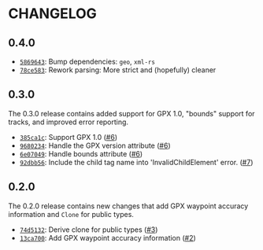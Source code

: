 # CHANGELOG

## 0.4.0

- [`5869643`](https://github.com/georust/gpx/commit/5869643a4c6021882dffca37ee02d4f2ab9b8ecf): Bump dependencies: `geo`, `xml-rs`
- [`78ce583`](https://github.com/georust/gpx/commit/78ce583906920ebfd832c5b6a03ae1bc72f3fde1): Rework parsing: More strict and (hopefully) cleaner

## 0.3.0

The 0.3.0 release contains added support for GPX 1.0, "bounds" support for tracks, and improved error reporting.

- [`385ca1c`](https://github.com/georust/gpx/commit/385ca1c04c115a5bffa19d1606839f28ecffce5c): Support GPX 1.0 ([#6](https://github.com/georust/gpx/pull/6))
- [`9680234`](https://github.com/georust/gpx/commit/9680234a8f47da0c2559ed5769d0f533cffb4eab): Handle the GPX version attribute ([#6](https://github.com/georust/gpx/pull/6))
- [`6e07049`](https://github.com/georust/gpx/commit/6e07049401fbc99de0220fa796a4f5e94ab6282a): Handle bounds attribute ([#6](https://github.com/georust/gpx/pull/6))
- [`92dbb56`](https://github.com/georust/gpx/commit/92dbb56564cfd9defdc9a655d0cda84af5c3ec64): Include the child tag name into 'InvalidChildElement' error. ([#7](https://github.com/georust/gpx/pull/7))

## 0.2.0

The 0.2.0 release contains new changes that add GPX waypoint accuracy information and `Clone` for public types.

- [`74d5132`](https://github.com/georust/gpx/commit/74d5132162f206886454365c5ecfa3facffa21ce): Derive clone for public types ([#3](https://github.com/georust/gpx/pull/3))
- [`13ca700`](https://github.com/georust/gpx/commit/13ca700b8c70837f2656e0e6fbf4c03650f0ac23): Add GPX waypoint accuracy information ([#2](https://github.com/georust/gpx/pull/2))
